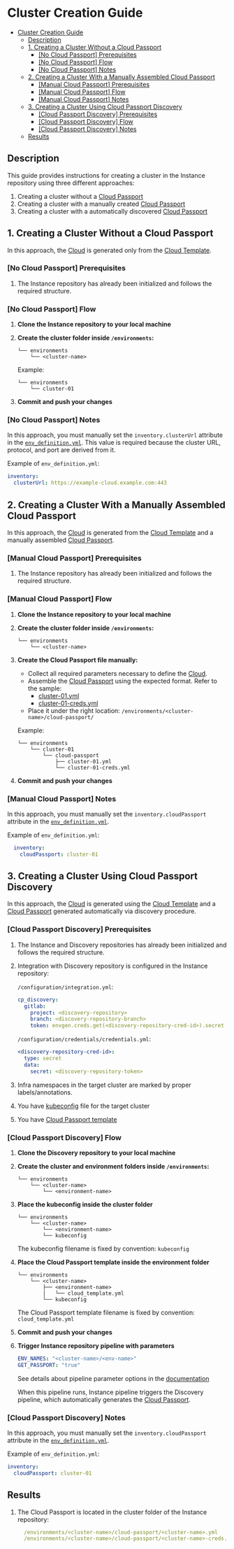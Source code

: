 # Cluster Creation Guide

- [Cluster Creation Guide](#cluster-creation-guide)
  - [Description](#description)
  - [1. Creating a Cluster Without a Cloud Passport](#1-creating-a-cluster-without-a-cloud-passport)
    - [\[No Cloud Passport\] Prerequisites](#no-cloud-passport-prerequisites)
    - [\[No Cloud Passport\] Flow](#no-cloud-passport-flow)
    - [\[No Cloud Passport\] Notes](#no-cloud-passport-notes)
  - [2. Creating a Cluster With a Manually Assembled Cloud Passport](#2-creating-a-cluster-with-a-manually-assembled-cloud-passport)
    - [\[Manual Cloud Passport\] Prerequisites](#manual-cloud-passport-prerequisites)
    - [\[Manual Cloud Passport\] Flow](#manual-cloud-passport-flow)
    - [\[Manual Cloud Passport\] Notes](#manual-cloud-passport-notes)
  - [3. Creating a Cluster Using Cloud Passport Discovery](#3-creating-a-cluster-using-cloud-passport-discovery)
    - [\[Cloud Passport Discovery\] Prerequisites](#cloud-passport-discovery-prerequisites)
    - [\[Cloud Passport Discovery\] Flow](#cloud-passport-discovery-flow)
    - [\[Cloud Passport Discovery\] Notes](#cloud-passport-discovery-notes)
  - [Results](#results)

## Description

This guide provides instructions for creating a cluster in the Instance repository using three different approaches:

1. Creating a cluster without a [Cloud Passport](/docs/envgene-objects.md#cloud-passport)
2. Creating a cluster with a manually created [Cloud Passport](/docs/envgene-objects.md#cloud-passport)
3. Creating a cluster with a automatically discovered [Cloud Passport](/docs/envgene-objects.md#cloud-passport)

## 1. Creating a Cluster Without a Cloud Passport

In this approach, the [Cloud](/docs/envgene-objects.md#cloud) is generated only from the [Cloud Template](/docs/envgene-objects.md#cloud-template).

### [No Cloud Passport] Prerequisites

1. The Instance repository has already been initialized and follows the required structure.

### [No Cloud Passport] Flow

1. **Clone the Instance repository to your local machine**

2. **Create the cluster folder inside `/environments`:**

    ```plaintext
    └── environments
        └── <cluster-name>
    ```

    Example:

    ```plaintext
    └── environments
        └── cluster-01
    ```

3. **Commit and push your changes**

### [No Cloud Passport] Notes

In this approach, you must manually set the `inventory.clusterUrl` attribute in the [`env_definition.yml`](/docs/env_definition.md). This value is required because the cluster URL, protocol, and port are derived from it.

Example of `env_definition.yml`:

  ```yaml
  inventory:
    clusterUrl: https://example-cloud.example.com:443
  ```

## 2. Creating a Cluster With a Manually Assembled Cloud Passport

In this approach, the [Cloud](/docs/envgene-objects.md) is generated from the [Cloud Template](/docs/envgene-objects.md#cloud-template) and a manually assembled [Cloud Passport](/docs/envgene-objects.md#cloud-passport).

### [Manual Cloud Passport] Prerequisites

1. The Instance repository has already been initialized and follows the required structure.

### [Manual Cloud Passport] Flow

1. **Clone the Instance repository to your local machine**

2. **Create the cluster folder inside `/environments`:**

    ```plaintext
    └── environments
        └── <cluster-name>
    ```

3. **Create the Cloud Passport file manually:**

   - Collect all required parameters necessary to define the [Cloud](/docs/envgene-objects.md).
   - Assemble the [Cloud Passport](/docs/envgene-objects.md#cloud-passport) using the expected format. Refer to the sample:
     - [cluster-01.yml](/docs/samples/environments/cluster-01/cloud-passport/cluster-01.yml)
     - [cluster-01-creds.yml](/docs/samples/environments/cluster-01/cloud-passport/cluster-01-creds.yml)
   - Place it under the right location: `/environments/<cluster-name>/cloud-passport/`

   Example:

   ```plaintext
   └── environments
       └── cluster-01
           └── cloud-passport
               ├── cluster-01.yml
               └── cluster-01-creds.yml
   ```

4. **Commit and push your changes**

### [Manual Cloud Passport] Notes

In this approach, you must manually set the `inventory.cloudPassport` attribute in the [`env_definition.yml`](/docs/env_definition.md).

Example of `env_definition.yml`:

```yaml
  inventory:
    cloudPassport: cluster-01
```

## 3. Creating a Cluster Using Cloud Passport Discovery

In this approach, the [Cloud](/docs/envgene-objects.md#cloud) is generated using the [Cloud Template](/docs/envgene-objects.md#cloud-template) and a [Cloud Passport](/docs/envgene-objects.md#cloud-passport) generated automatically via discovery procedure.

### [Cloud Passport Discovery] Prerequisites

1. The Instance and Discovery repositories has already been initialized and follows the required structure.
2. Integration with Discovery repository is configured in the Instance repository:
  
    `/configuration/integration.yml`:

    ```yaml
    cp_discovery:
      gitlab:
        project: <discovery-repository>
        branch: <discovery-repository-branch>
        token: envgen.creds.get(<discovery-repository-cred-id>).secret
    ```

    `/configuration/credentials/credentials.yml`:

    ```yaml
    <discovery-repository-cred-id>:
      type: secret
      data:
        secret: <discovery-repository-token>
    ```

3. Infra namespaces in the target cluster are marked by proper labels/annotations.
4. You have [kubeconfig](https://kubernetes.io/docs/reference/config-api/kubeconfig.v1/) file for the target cluster
5. You have [Cloud Passport template](/docs/envgene-objects.md#cloud-passport-template)

### [Cloud Passport Discovery] Flow

1. **Clone the Discovery repository to your local machine**

2. **Create the cluster and environment folders inside `/environments`:**

    ```plaintext
    └── environments
        └── <cluster-name>
            └── <environment-name>
    ```

3. **Place the kubeconfig inside the cluster folder**

    ```plaintext
    └── environments
        └── <cluster-name>
            └── <environment-name>
            └── kubeconfig
    ```

    The kubeconfig filename is fixed by convention: `kubeconfig`

4. **Place the Cloud Passport template inside the environment folder**

    ```plaintext
    └── environments
        └── <cluster-name>
            ├── <environment-name>
            |   └── cloud_template.yml
            └── kubeconfig
    ```

    The Cloud Passport template filename is fixed by convention: `cloud_template.yml`

5. **Commit and push your changes**

6. **Trigger Instance repository pipeline with parameters**

    ```yaml
    ENV_NAMES: "<cluster-name>/<env-name>"
    GET_PASSPORT: "true"
    ```

    See details about pipeline parameter options in the [documentation](/docs/instance-pipeline-parameters.md)

    When this pipeline runs, Instance pipeline triggers the Discovery pipeline, which automatically generates the [Cloud Passport](/docs/envgene-objects.md#cloud-passport).

### [Cloud Passport Discovery] Notes

In this approach, you must manually set the `inventory.cloudPassport` attribute in the [`env_definition.yml`](/docs/env_definition.md).

Example of `env_definition.yml`:

   ```yaml
   inventory:
     cloudPassport: cluster-01
   ```

## Results

1. The Cloud Passport is located in the cluster folder of the Instance repository:

    ```yaml
      /environments/<cluster-name>/cloud-passport/<cluster-name>.yml
      /environments/<cluster-name>/cloud-passport/<cluster-name>-creds.yml
    ```
